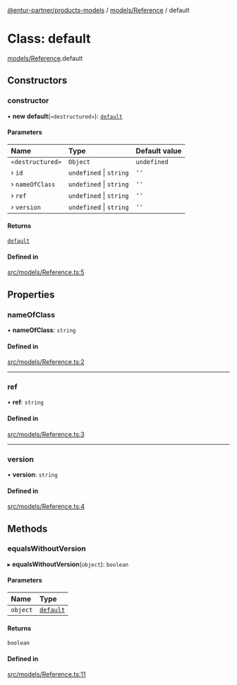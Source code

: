 [@entur-partner/products-models](../README.md) / [models/Reference](../modules/models_Reference.md) / default

# Class: default

[models/Reference](../modules/models_Reference.md).default

## Constructors

### constructor

• **new default**(`«destructured»`): [`default`](models_Reference.default.md)

#### Parameters

| Name | Type | Default value |
| :------ | :------ | :------ |
| `«destructured»` | `Object` | `undefined` |
| › `id` | `undefined` \| `string` | `''` |
| › `nameOfClass` | `undefined` \| `string` | `''` |
| › `ref` | `undefined` \| `string` | `''` |
| › `version` | `undefined` \| `string` | `''` |

#### Returns

[`default`](models_Reference.default.md)

#### Defined in

[src/models/Reference.ts:5](https://github.com/entur/products-models/blob/main/src/models/Reference.ts#L5)

## Properties

### nameOfClass

• **nameOfClass**: `string`

#### Defined in

[src/models/Reference.ts:2](https://github.com/entur/products-models/blob/main/src/models/Reference.ts#L2)

___

### ref

• **ref**: `string`

#### Defined in

[src/models/Reference.ts:3](https://github.com/entur/products-models/blob/main/src/models/Reference.ts#L3)

___

### version

• **version**: `string`

#### Defined in

[src/models/Reference.ts:4](https://github.com/entur/products-models/blob/main/src/models/Reference.ts#L4)

## Methods

### equalsWithoutVersion

▸ **equalsWithoutVersion**(`object`): `boolean`

#### Parameters

| Name | Type |
| :------ | :------ |
| `object` | [`default`](models_Reference.default.md) |

#### Returns

`boolean`

#### Defined in

[src/models/Reference.ts:11](https://github.com/entur/products-models/blob/main/src/models/Reference.ts#L11)
